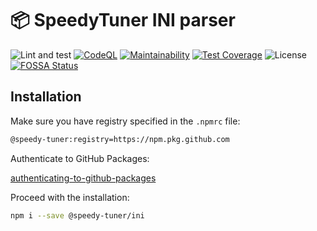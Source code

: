 # 📦 SpeedyTuner INI parser

![Lint and test](https://github.com/speedy-tuner/ini/actions/workflows/test.js.yml/badge.svg?branch=master)
[![CodeQL](https://github.com/speedy-tuner/ini/actions/workflows/codeql-analysis.yml/badge.svg)](https://github.com/speedy-tuner/ini/actions/workflows/codeql-analysis.yml)
[![Maintainability](https://api.codeclimate.com/v1/badges/6037e4d75ed48df20016/maintainability)](https://codeclimate.com/github/speedy-tuner/ini/maintainability)
[![Test Coverage](https://api.codeclimate.com/v1/badges/6037e4d75ed48df20016/test_coverage)](https://codeclimate.com/github/speedy-tuner/ini/test_coverage)
![License](https://img.shields.io/github/license/speedy-tuner/ini)
[![FOSSA Status](https://app.fossa.com/api/projects/git%2Bgithub.com%2Fspeedy-tuner%2Fini.svg?type=shield)](https://app.fossa.com/projects/git%2Bgithub.com%2Fspeedy-tuner%2Fini?ref=badge_shield)

## Installation

Make sure you have registry specified in the `.npmrc` file:

```bash
@speedy-tuner:registry=https://npm.pkg.github.com
```

Authenticate to GitHub Packages:

[authenticating-to-github-packages](https://docs.github.com/en/packages/working-with-a-github-packages-registry/working-with-the-npm-registry#authenticating-to-github-packages)

Proceed with the installation:

```bash
npm i --save @speedy-tuner/ini
```
